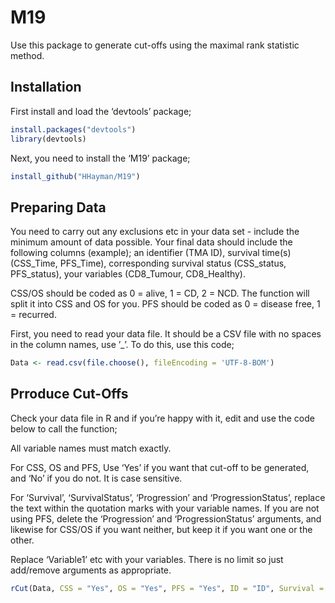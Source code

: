 
<!-- README.md is generated from README.Rmd. Please edit that file -->

# M19

<!-- badges: start -->

<!-- badges: end -->

Use this package to generate cut-offs using the maximal rank statistic
method.

## Installation

First install and load the ‘devtools’ package;

``` r
install.packages("devtools")
library(devtools)
```

Next, you need to install the ‘M19’ package;

``` r
install_github("HHayman/M19")
```

## Preparing Data

You need to carry out any exclusions etc in your data set - include the
minimum amount of data possible. Your final data should include the
following columns (example); an identifier (TMA ID), survival time(s)
(CSS\_Time, PFS\_Time), corresponding survival status (CSS\_status,
PFS\_status), your variables (CD8\_Tumour, CD8\_Healthy).

CSS/OS should be coded as 0 = alive, 1 = CD, 2 = NCD. The function will
split it into CSS and OS for you. PFS should be coded as 0 = disease
free, 1 = recurred.

First, you need to read your data file. It should be a CSV file with no
spaces in the column names, use ’\_’. To do this, use this code;

``` r
Data <- read.csv(file.choose(), fileEncoding = 'UTF-8-BOM')
```

## Prroduce Cut-Offs

Check your data file in R and if you’re happy with it, edit and use the
code below to call the function;

All variable names must match exactly.

For CSS, OS and PFS, Use ‘Yes’ if you want that cut-off to be generated,
and ‘No’ if you do not. It is case sensitive.

For ‘Survival’, ‘SurvivalStatus’, ‘Progression’ and ‘ProgressionStatus’,
replace the text within the quotation marks with your variable names. If
you are not using PFS, delete the ‘Progression’ and ‘ProgressionStatus’
arguments, and likewise for CSS/OS if you want neither, but keep it if
you want one or the other.

Replace ‘Variable1’ etc with your variables. There is no limit so just
add/remove arguments as appropriate.

``` r
rCut(Data, CSS = "Yes", OS = "Yes", PFS = "Yes", ID = "ID", Survival = "Survival", SurvivalStatus = "Survival_Status", Progression = "Progression", ProgressionStatus = "ProgressionStatus", Variables = c("Variable1", "Variable2", "Variable3", "Variable4"))
```
